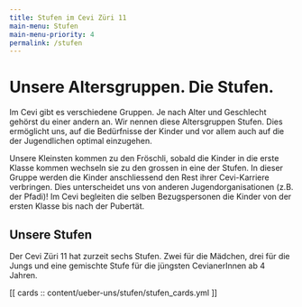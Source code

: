```yaml
---
title: Stufen im Cevi Züri 11
main-menu: Stufen
main-menu-priority: 4
permalink: /stufen
---
```


# Unsere Altersgruppen. Die Stufen.

Im Cevi gibt es verschiedene Gruppen. Je nach Alter und Geschlecht gehörst du einer andern an. Wir nennen diese
Altersgruppen Stufen. Dies ermöglicht uns, auf die Bedürfnisse der Kinder und vor allem auch auf die der Jugendlichen
optimal einzugehen.

Unsere Kleinsten kommen zu den Fröschli, sobald die Kinder in die erste Klasse kommen wechseln sie zu den grossen in
eine der Stufen. In dieser Gruppe werden die Kinder anschliessend den Rest ihrer Cevi-Karriere verbringen. Dies
unterscheidet uns von anderen Jugendorganisationen (z.B. der Pfadi)! Im Cevi begleiten die selben Bezugspersonen die
Kinder von der ersten Klasse bis nach der Pubertät.

## Unsere Stufen

Der Cevi Züri 11 hat zurzeit sechs Stufen. Zwei für die Mädchen, drei für die Jungs und eine gemischte Stufe für die
jüngsten CevianerInnen ab 4 Jahren.

[[ cards :: content/ueber-uns/stufen/stufen_cards.yml ]]
